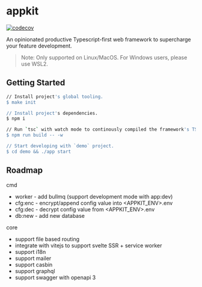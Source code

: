 # appkit

[![codecov](https://codecov.io/gh/appist/appkit/branch/main/graph/badge.svg?token=VD7K1YEwf9)](https://codecov.io/gh/appist/appkit)

An opinionated productive Typescript-first web framework to supercharge your feature development.

> Note: Only supported on Linux/MacOS. For Windows users, please use WSL2.

## Getting Started

```sh
// Install project's global tooling.
$ make init

// Install project's dependencies.
$ npm i

// Run `tsc` with watch mode to continously compiled the framework's TS code to be used in `demo` project.
$ npm run build -- -w

// Start developing with `demo` project.
$ cd demo && ./app start
```

## Roadmap

cmd

- worker - add bullmq (support development mode with app:dev)
- cfg:enc - encrypt/append config value into <APPKIT_ENV>.env
- cfg:dec - decrypt config value from <APPKIT_ENV>.env
- db:new - add new database

core

- support file based routing
- integrate with vitejs to support svelte SSR + service worker
- support i18n
- support mailer
- support casbin
- support graphql
- support swagger with openapi 3
